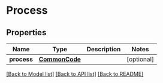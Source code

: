 # Process

## Properties
Name | Type | Description | Notes
------------ | ------------- | ------------- | -------------
**process** | [**CommonCode**](CommonCode.md) |  | [optional] 

[[Back to Model list]](../README.md#documentation-for-models) [[Back to API list]](../README.md#documentation-for-api-endpoints) [[Back to README]](../README.md)



